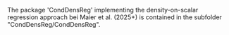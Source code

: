 The package 'CondDensReg' implementing the density-on-scalar regression approach bei Maier et al. (2025+) is contained in the subfolder "CondDensReg/CondDensReg".
